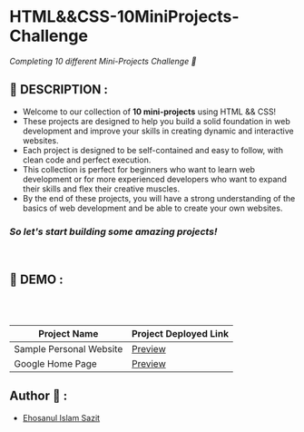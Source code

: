 # HTML&&CSS-10MiniProjects-Challenge

_Completing 10 different Mini-Projects Challenge 🚀_

## 📙 DESCRIPTION :

- Welcome to our collection of **10 mini-projects** using HTML && CSS!
- These projects are designed to help you build a solid foundation in web development and improve your skills in creating dynamic and interactive websites.
- Each project is designed to be self-contained and easy to follow, with clean code and perfect execution.
- This collection is perfect for beginners who want to learn web development or for more experienced developers who want to expand their skills and flex their creative muscles.
- By the end of these projects, you will have a strong understanding of the basics of web development and be able to create your own websites.

<h3><em>So let's start building some amazing projects!</em></h3>
<br>

## 📸 DEMO :

<br><br>

| Project Name            | Project Deployed Link                                                             |
| ----------------------- | --------------------------------------------------------------------------------- |
| Sample Personal Website | [Preview](https://sazit96.github.io/HTML-And-CSS-Projects/SamplePersonalWebsite/) |
| Google Home Page        | [Preview](https://sazit96.github.io/HTML-And-CSS-Projects/Googleweb/)             |

## Author 👋 :

- [Ehosanul Islam Sazit](https://github.com/sazit96)
